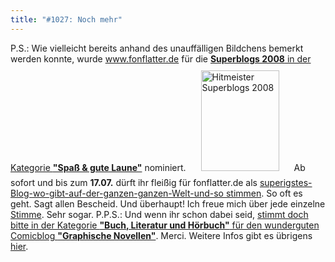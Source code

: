 ```yaml
---
title: "#1027: Noch mehr"
---
```


P.S.: 
Wie vielleicht bereits anhand des unauffälligen Bildchens bemerkt werden konnte, wurde www.fonflatter.de für die <a href="http://www.hitmeister.de/info/superblogs08-spass"><strong>Superblogs 2008</strong> in der Kategorie <strong>"Spaß & gute Laune"</strong></a> nominiert. 
<a href="http://www.hitmeister.de/info/superblogs08-spass"><img src="http://doks.hitmeister.de/Superblogs/logo_nominiert.jpg" width="125" height="161" alt="Hitmeister Superblogs 2008" border="0" vspace="10" hspace="20" ></a>
Ab sofort und bis zum <strong>17.07.</strong> dürft ihr fleißig für fonflatter.de als <a href="http://www.hitmeister.de/info/superblogs08-spass">superigstes-Blog-wo-gibt-auf-der-ganzen-ganzen-Welt-und-so stimmen</a>. So oft es geht. Sagt allen Bescheid. Und überhaupt!
Ich freue mich über jede einzelne <a href="http://www.hitmeister.de/info/superblogs08-spass">Stimme</a>. Sehr sogar.
P.P.S.: 
Und wenn  ihr schon dabei seid, <a href="http://www.hitmeister.de/info/superblogs08-buch">stimmt doch bitte in der Kategorie
<strong>"Buch, Literatur und Hörbuch"</strong> für den wunderguten Comicblog <strong>"Graphische Novellen"</strong></a>. Merci.
Weitere Infos gibt es übrigens <a href="http://www.hitmeister.de/info/superblogs08">hier</a>.
